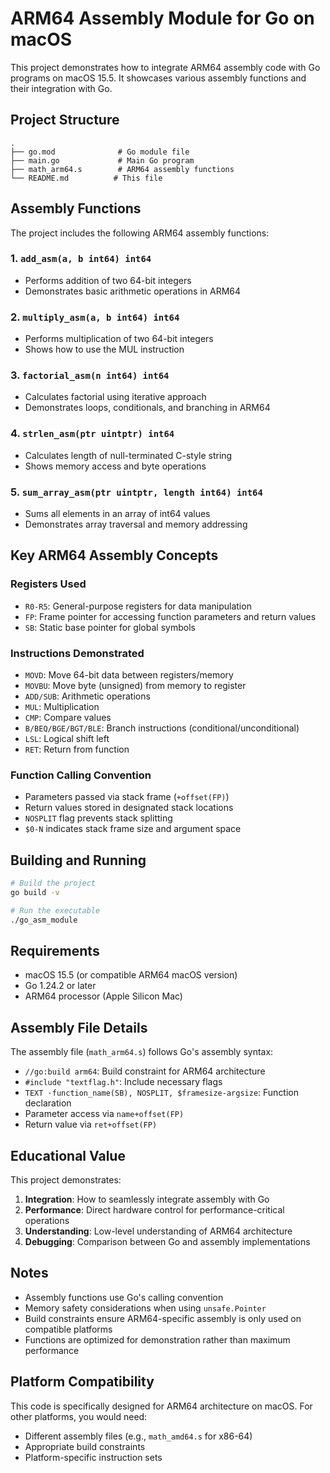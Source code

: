 # ARM64 Assembly Module for Go on macOS

This project demonstrates how to integrate ARM64 assembly code with Go programs on macOS 15.5. It showcases various assembly functions and their integration with Go.

## Project Structure

```
.
├── go.mod              # Go module file
├── main.go             # Main Go program
├── math_arm64.s        # ARM64 assembly functions
└── README.md          # This file
```

## Assembly Functions

The project includes the following ARM64 assembly functions:

### 1. `add_asm(a, b int64) int64`
- Performs addition of two 64-bit integers
- Demonstrates basic arithmetic operations in ARM64

### 2. `multiply_asm(a, b int64) int64`
- Performs multiplication of two 64-bit integers
- Shows how to use the MUL instruction

### 3. `factorial_asm(n int64) int64`
- Calculates factorial using iterative approach
- Demonstrates loops, conditionals, and branching in ARM64

### 4. `strlen_asm(ptr uintptr) int64`
- Calculates length of null-terminated C-style string
- Shows memory access and byte operations

### 5. `sum_array_asm(ptr uintptr, length int64) int64`
- Sums all elements in an array of int64 values
- Demonstrates array traversal and memory addressing

## Key ARM64 Assembly Concepts

### Registers Used
- `R0-R5`: General-purpose registers for data manipulation
- `FP`: Frame pointer for accessing function parameters and return values
- `SB`: Static base pointer for global symbols

### Instructions Demonstrated
- `MOVD`: Move 64-bit data between registers/memory
- `MOVBU`: Move byte (unsigned) from memory to register
- `ADD/SUB`: Arithmetic operations
- `MUL`: Multiplication
- `CMP`: Compare values
- `B/BEQ/BGE/BGT/BLE`: Branch instructions (conditional/unconditional)
- `LSL`: Logical shift left
- `RET`: Return from function

### Function Calling Convention
- Parameters passed via stack frame (`+offset(FP)`)
- Return values stored in designated stack locations
- `NOSPLIT` flag prevents stack splitting
- `$0-N` indicates stack frame size and argument space

## Building and Running

```bash
# Build the project
go build -v

# Run the executable
./go_asm_module
```

## Requirements

- macOS 15.5 (or compatible ARM64 macOS version)
- Go 1.24.2 or later
- ARM64 processor (Apple Silicon Mac)

## Assembly File Details

The assembly file (`math_arm64.s`) follows Go's assembly syntax:

- `//go:build arm64`: Build constraint for ARM64 architecture
- `#include "textflag.h"`: Include necessary flags
- `TEXT ·function_name(SB), NOSPLIT, $framesize-argsize`: Function declaration
- Parameter access via `name+offset(FP)`
- Return value via `ret+offset(FP)`

## Educational Value

This project demonstrates:

1. **Integration**: How to seamlessly integrate assembly with Go
2. **Performance**: Direct hardware control for performance-critical operations
3. **Understanding**: Low-level understanding of ARM64 architecture
4. **Debugging**: Comparison between Go and assembly implementations

## Notes

- Assembly functions use Go's calling convention
- Memory safety considerations when using `unsafe.Pointer`
- Build constraints ensure ARM64-specific assembly is only used on compatible platforms
- Functions are optimized for demonstration rather than maximum performance

## Platform Compatibility

This code is specifically designed for ARM64 architecture on macOS. For other platforms, you would need:
- Different assembly files (e.g., `math_amd64.s` for x86-64)
- Appropriate build constraints
- Platform-specific instruction sets
